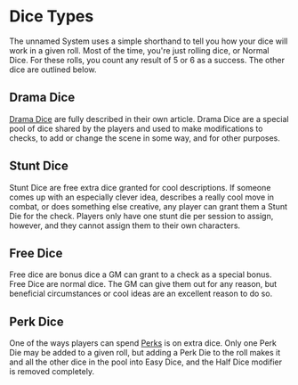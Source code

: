# Dice Types

The unnamed System uses a simple shorthand to tell you how your dice will work in a given roll. Most of the time, you're just rolling dice, or Normal Dice. For these rolls, you count any result of 5 or 6 as a success. The other dice are outlined below.

## Drama Dice

[Drama Dice](DramaDice.md) are fully described in their own article. Drama Dice are a special pool of dice shared by the players and used to make modifications to checks, to add or change the scene in some way, and for other purposes.

## Stunt Dice

Stunt Dice are free extra dice granted for cool descriptions. If someone comes up with an especially clever idea, describes a really cool move in combat, or does something else creative, any player can grant them a Stunt Die for the check. Players only have one stunt die per session to assign, however, and they cannot assign them to their own characters.

## Free Dice

Free dice are bonus dice a GM can grant to a check as a special bonus. Free Dice are normal dice. The GM can give them out for any reason, but beneficial circumstances or cool ideas are an excellent reason to do so.

## Perk Dice

One of the ways players can spend [Perks](Perks.md) is on extra dice. Only one Perk Die may be added to a given roll, but adding a Perk Die to the roll makes it and all the other dice in the pool into Easy Dice, and the Half Dice modifier is removed completely.
